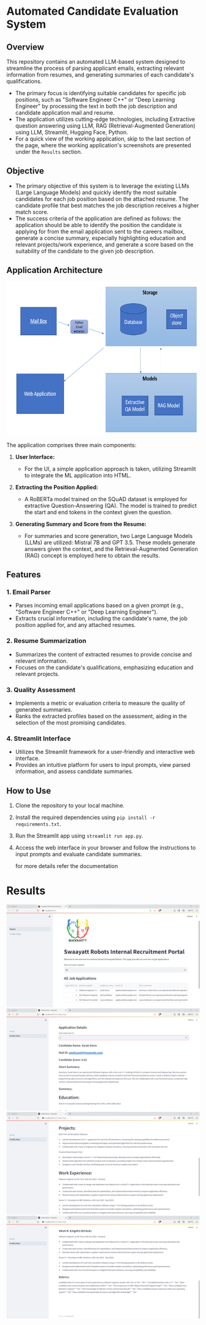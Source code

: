 # Automated Candidate Evaluation System

## Overview

This repository contains an automated LLM-based system designed to streamline the process of parsing applicant emails, extracting relevant information from resumes, and generating summaries of each candidate's qualifications. 
- The primary focus is identifying suitable candidates for specific job positions, such as "Software Engineer C++" or "Deep Learning Engineer" by processing the text in both the job description and candidate application mail and resume.
-  The application utilizes cutting-edge technologies, including Extractive question answering using LLM, RAG (Retrieval-Augmented Generation) using LLM, Streamlit, Hugging Face, Python.
-  For a quick view of the working application, skip to the last section of the page, where the working application's screenshots are presented under the `Results` section.

## Objective

- The primary objective of this system is to leverage the existing LLMs (Large Language Models) and quickly identify the most suitable candidates for each job position based on the attached resume. The candidate profile that best matches the job description receives a higher match score.
- The success criteria of the application are defined as follows: the application should be able to identify the position the candidate is applying for from the email application sent to the careers mailbox, generate a concise summary, especially highlighting education and relevant projects/work experience, and generate a score based on the suitability of the candidate to the given job description.

## Application Architecture

<img src="images/architecture.png" alt="architecture" width="700" height="400"/>

The application comprises three main components:

1. **User Interface:** 
    - For the UI, a simple application approach is taken, utilizing Streamlit to integrate the ML application into HTML.

2. **Extracting the Position Applied:**
    - A RoBERTa model trained on the SQuAD dataset is employed for extractive Question-Answering (QA). The model is trained to predict the start and end tokens in the context given the question.

3. **Generating Summary and Score from the Resume:**
    - For summaries and score generation, two Large Language Models (LLMs) are utilized: Mistral 7B and GPT 3.5. These models generate answers given the context, and the Retrieval-Augmented Generation (RAG) concept is employed here to obtain the results.



## Features

### 1. Email Parser

- Parses incoming email applications based on a given prompt (e.g., "Software Engineer C++" or "Deep Learning Engineer").
- Extracts crucial information, including the candidate's name, the job position applied for, and any attached resumes.

### 2. Resume Summarization

- Summarizes the content of extracted resumes to provide concise and relevant information.
- Focuses on the candidate's qualifications, emphasizing education and relevant projects.

### 3. Quality Assessment

- Implements a metric or evaluation criteria to measure the quality of generated summaries.
- Ranks the extracted profiles based on the assessment, aiding in the selection of the most promising candidates.

### 4. Streamlit Interface

- Utilizes the Streamlit framework for a user-friendly and interactive web interface.
- Provides an intuitive platform for users to input prompts, view parsed information, and assess candidate summaries.

## How to Use

1. Clone the repository to your local machine.
2. Install the required dependencies using `pip install -r requirements.txt`.
3. Run the Streamlit app using `streamlit run app.py`.
4. Access the web interface in your browser and follow the instructions to input prompts and evaluate candidate summaries.

   for more details refer the documentation

# Results

![home_screen](images/home_screen.png)
<br>
![detailed_screen1](images/datailed_screen1.png)
<br>
![detailed_screen2](images/datailed_screen2.png)
<br>
![detailed_screen3](images/datailed_screen3.png)

